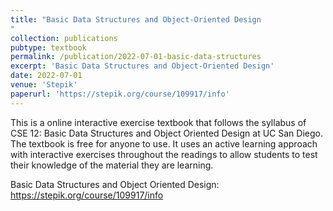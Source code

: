 ```yaml
---
title: "Basic Data Structures and Object-Oriented Design
"
collection: publications
pubtype: textbook
permalink: /publication/2022-07-01-basic-data-structures
excerpt: 'Basic Data Structures and Object-Oriented Design'
date: 2022-07-01
venue: 'Stepik'
paperurl: 'https://stepik.org/course/109917/info'
---
```


This is a online interactive exercise textbook that follows the syllabus of CSE 12: Basic Data Structures and Object Oriented Design at UC San Diego. The textbook is free for anyone to use. It uses an active learning approach with interactive exercises throughout the readings to allow students to test their knowledge of the material they are learning.

Basic Data Structures and Object Oriented Design: <a href="https://stepik.org/course/109917/info" target="_blank">https://stepik.org/course/109917/info</a>